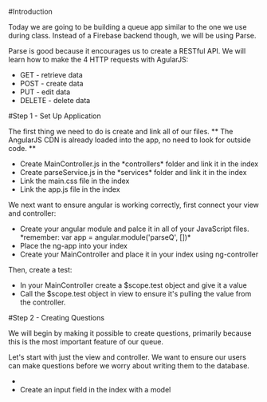 #Introduction

Today we are going to be building a queue app similar to the one we use during class. Instead of a Firebase backend though, we will be using Parse. 

Parse is good because it encourages us to create a RESTful API. We will learn how to make the 4 HTTP requests with AgularJS:

<ul>
	<li>GET - retrieve data</li>
	<li>POST - create data</li>
	<li>PUT - edit data</li>
	<li>DELETE - delete data</li>
</ul>

#Step 1 - Set Up Application

The first thing we need to do is create and link all of our files. ** The AngularJS CDN is already loaded into the app, no need to look for outside code. **

<ul>
	<li>Create MainController.js in the *controllers* folder and link it in the index</li>
	<li>Create parseService.js in the *services* folder and link it in the index</li>
	<li>Link the main.css file in the index</li>
	<li>Link the app.js file in the index</li>
</ul>

We next want to ensure angular is working correctly, first connect your view and controller: 

<ul>
	<li>Create your angular module and palce it in all of your JavaScript files. *remember: var app = angular.module('parseQ', [])*</li>
	<li>Place the ng-app into your index</li>
	<li>Create your MainController and place it in your index using ng-controller</li>
</ul>

Then, create a test:

<ul>
	<li>In your MainController create a $scope.test object and give it a value</li>
	<li>Call the $scope.test object in view to ensure it's pulling the value from the controller.</li>
</ul>

#Step 2 - Creating Questions

We will begin by making it possible to create questions, primarily because this is the most important feature of our queue. 

Let's start with just the view and controller. We want to ensure our users can make questions before we worry about writing them to the database. 

<ul>
	<li></li>
	<li>Create an input field in the index with a model</li>
</ul>

